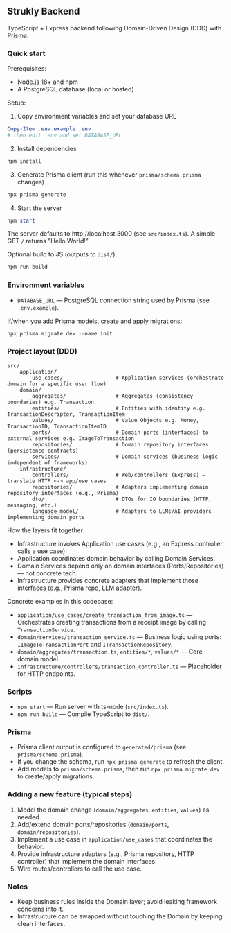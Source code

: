 ## Strukly Backend

TypeScript + Express backend following Domain-Driven Design (DDD) with Prisma.

### Quick start

Prerequisites:

- Node.js 18+ and npm
- A PostgreSQL database (local or hosted)

Setup:

1) Copy environment variables and set your database URL

```powershell
Copy-Item .env.example .env
# then edit .env and set DATABASE_URL
```

2) Install dependencies

```powershell
npm install
```

3) Generate Prisma client (run this whenever `prisma/schema.prisma` changes)

```powershell
npx prisma generate
```

4) Start the server

```powershell
npm start
```

The server defaults to http://localhost:3000 (see `src/index.ts`). A simple GET `/` returns "Hello World!".

Optional build to JS (outputs to `dist/`):

```powershell
npm run build
```

### Environment variables

- `DATABASE_URL` — PostgreSQL connection string used by Prisma (see `.env.example`).

If/when you add Prisma models, create and apply migrations:

```powershell
npx prisma migrate dev --name init
```

### Project layout (DDD)

```
src/
	application/
		use_cases/                 # Application services (orchestrate domain for a specific user flow)
	domain/
		aggregates/                # Aggregates (consistency boundaries) e.g. Transaction
		entities/                  # Entities with identity e.g. TransactionDescriptor, TransactionItem
		values/                    # Value Objects e.g. Money, TransactionID, TransactionItemID
		ports/                     # Domain ports (interfaces) to external services e.g. ImageToTransaction
		repositories/              # Domain repository interfaces (persistence contracts)
		services/                  # Domain services (business logic independent of frameworks)
	infrastructure/
		controllers/               # Web/controllers (Express) — translate HTTP <-> app/use cases
		repositories/              # Adapters implementing domain repository interfaces (e.g., Prisma)
		dto/                       # DTOs for IO boundaries (HTTP, messaging, etc.)
		language_model/            # Adapters to LLMs/AI providers implementing domain ports
```

How the layers fit together:

- Infrastructure invokes Application use cases (e.g., an Express controller calls a use case).
- Application coordinates domain behavior by calling Domain Services.
- Domain Services depend only on domain interfaces (Ports/Repositories) — not concrete tech.
- Infrastructure provides concrete adapters that implement those interfaces (e.g., Prisma repo, LLM adapter).

Concrete examples in this codebase:

- `application/use_cases/create_transaction_from_image.ts` — Orchestrates creating transactions from a receipt image by calling `TransactionService`.
- `domain/services/transaction_service.ts` — Business logic using ports: `IImageToTransactionPort` and `ITransactionRepository`.
- `domain/aggregates/transaction.ts`, `entities/*`, `values/*` — Core domain model.
- `infrastructure/controllers/transaction_controller.ts` — Placeholder for HTTP endpoints.

### Scripts

- `npm start` — Run server with ts-node (`src/index.ts`).
- `npm run build` — Compile TypeScript to `dist/`.

### Prisma

- Prisma client output is configured to `generated/prisma` (see `prisma/schema.prisma`).
- If you change the schema, run `npx prisma generate` to refresh the client.
- Add models to `prisma/schema.prisma`, then run `npx prisma migrate dev` to create/apply migrations.

### Adding a new feature (typical steps)

1) Model the domain change (`domain/aggregates`, `entities`, `values`) as needed.
2) Add/extend domain ports/repositories (`domain/ports`, `domain/repositories`).
3) Implement a use case in `application/use_cases` that coordinates the behavior.
4) Provide infrastructure adapters (e.g., Prisma repository, HTTP controller) that implement the domain interfaces.
5) Wire routes/controllers to call the use case.

### Notes

- Keep business rules inside the Domain layer; avoid leaking framework concerns into it.
- Infrastructure can be swapped without touching the Domain by keeping clean interfaces.

